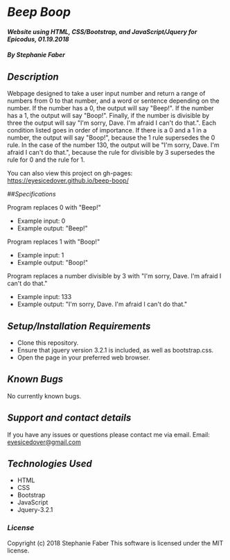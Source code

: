 # _Beep Boop_

#### _Website using HTML, CSS/Bootstrap, and JavaScript/Jquery for Epicodus, 01.19.2018_

#### _By Stephanie Faber_

## _Description_

Webpage designed to take a user input number and return a range of numbers from 0 to that number, and a word or sentence depending on the  number. If the number has a 0, the output will say "Beep!". If the number has a 1, the output will say "Boop!". Finally, if the number is divisible by three the output will say "I'm sorry, Dave. I'm afraid I can't do that.". Each condition listed goes in order of importance. If there is a 0 and a 1 in a number, the output will say "Boop!", because the 1 rule supersedes the 0 rule. In the case of the number 130, the output will be "I'm sorry, Dave. I'm afraid I can't do that.", because the rule for divisible by 3 supersedes the rule for 0 and the rule for 1.

You can also view this project on gh-pages:
https://eyesicedover.github.io/beep-boop/

##_Specifications_


Program replaces 0 with "Beep!"
* Example input: 0
* Example output: "Beep!"

Program replaces 1 with "Boop!"
* Example input: 1
* Example output: "Boop!"

Program replaces a number divisible by 3 with "I'm sorry, Dave. I'm afraid I can't do that."
* Example input: 133
* Example output: "I'm sorry, Dave. I'm afraid I can't do that."

## _Setup/Installation Requirements_

* Clone this repository.
* Ensure that jquery version 3.2.1 is included, as well as bootstrap.css.
* Open the page in your preferred web browser.


## _Known Bugs_

No currently known bugs.

## _Support and contact details_

If you have any issues or questions please contact me via email.
Email: eyesicedover@gmail.com

## _Technologies Used_

* HTML
* CSS
* Bootstrap
* JavaScript
* Jquery-3.2.1

### _License_

Copyright (c) 2018 Stephanie Faber
This software is licensed under the MIT license.
